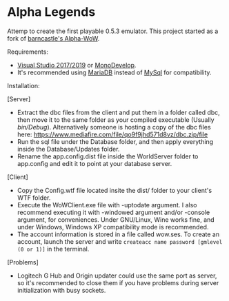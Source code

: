 Alpha Legends
=============

Attemp to create the first playable 0.5.3 emulator. This project started as a fork of [barncastle's Alpha-WoW](https://github.com/barncastle/Alpha-WoW).

Requirements:
  - [Visual Studio 2017/2019](https://visualstudio.microsoft.com/es/) or [MonoDevelop](https://www.monodevelop.com/).
  - It's recommended using [MariaDB](https://mariadb.org/) instead of [MySql](https://www.mysql.com/) for compatibility.
  
Installation:

[Server]
-	Extract the dbc files from the client and put them in a folder called dbc, then move it to the same folder as your compiled executable (Usually _bin/Debug_). Alternatively someone is hosting a copy of the dbc files here: https://www.mediafire.com/file/qo9f9jhd571d8vz/dbc.zip/file
-	Run the sql file under the Database folder, and then apply everything inside the Database/Updates folder.
-	Rename the app.config.dist file inside the WorldServer folder to app.config and edit it to point at your database server.

[Client]
-   Copy the Config.wtf file located insite the dist/ folder to your client's WTF folder.
-	Execute the WoWClient.exe file with -uptodate argument. I also recommend executing it with -windowed argument and/or -console argument, for conveniences. Under GNU/Linux, Wine works fine, and under Windows, Windows XP compatibility mode is recommended.
-	The account information is stored in a file called wow.ses. To create an account, launch the server and write `createacc name password [gmlevel (0 or 1)]` in the terminal.

[Problems]
- Logitech G Hub and Origin updater could use the same port as server, so it's recommended to close them if you have problems during server initialization with busy sockets.
